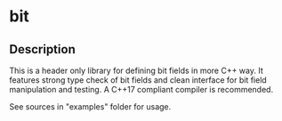 # bit
## Description

This is a header only library for defining bit fields in more C++ way. It features strong type check of bit fields and clean interface for bit field manipulation and testing. 
A C++17 compliant compiler is recommended.

See sources in "examples" folder for usage.

